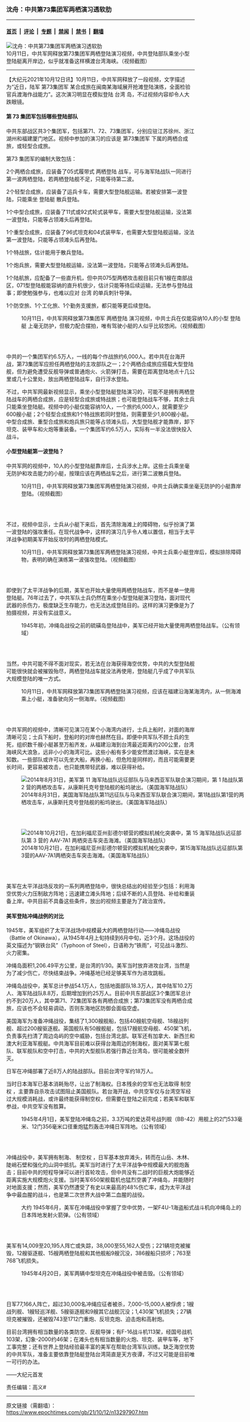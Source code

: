 ### 沈舟：中共第73集团军两栖演习透软肋

---

#### [首页](../../../..?n13297907) &nbsp;|&nbsp; [评论](../../../../../epoch-comment?n13297907) &nbsp;|&nbsp; [专题](../../../../../epoch-special?n13297907) &nbsp;|&nbsp; [禁闻](../../../../../epoch-news?n13297907) &nbsp;|&nbsp; [禁书](../../../../../books?n13297907) &nbsp;|&nbsp; [翻墙](https://github.com/gfw-breaker/nogfw/blob/master/README.md?n13297907)


<div><img alt="沈舟：中共第73集团军两栖演习透软肋" class="attachment-djy_600_400 size-djy_600_400 wp-post-image" src="https://i.epochtimes.com/assets/uploads/2021/10/id13297996-PLA-73th-unit-exercise_video-cut_20211011_1-600x400.jpg"/>
<div class="caption">
 10月11日，中共军网释放第73集团军两栖登陆演习视频，中共登陆部队乘坐小型登陆艇离开岸边，似乎就准备这样横渡台湾海峡。（视频截图）
</div></div><hr/><div class="post_content" id="artbody" itemprop="articleBody">
 <!-- article content begin -->
 <p>
  【大纪元2021年10月12日讯】10月11日，中共军网释放了一段视频，文字描述为“近日，陆军
  <ok href="https://www.epochtimes.com/gb/tag/%E7%AC%AC73%E9%9B%86%E5%9B%A2%E5%86%9B.html">
   第73集团军
  </ok>
  某合成旅在闽南某海域展开抢滩登陆演练，全面检验官兵渡海作战能力”。这次演习明显在模拟登陆
  <ok href="https://www.epochtimes.com/gb/tag/%E5%8F%B0%E6%B9%BE.html">
   台湾
  </ok>
  岛，不过视频内容却令人大跌眼镜。
 </p>
 <h4>
  <strong>
   第
  </strong>
  <strong>
   73
  </strong>
  <strong>
   集团军包括哪些登陆部队
  </strong>
 </h4>
 <p>
  中共东部战区共3个集团军，包括第71、72、73集团军，分别应驻江苏徐州、浙江湖州和福建厦门地区。视频中参加的演习的应该是
  <ok href="https://www.epochtimes.com/gb/tag/%E7%AC%AC73%E9%9B%86%E5%9B%A2%E5%86%9B.html">
   第73集团军
  </ok>
  下属的两栖合成旅，或轻型合成旅。
 </p>
 <p>
  第73 集团军的编制大致包括：
 </p>
 <p>
  2个两栖合成旅，应装备了05式履带式
  <ok href="https://www.epochtimes.com/gb/tag/%E4%B8%A4%E6%A0%96%E7%99%BB%E9%99%86.html">
   两栖登陆
  </ok>
  战车，可与海军陆战队一同进行第一波两栖登陆，若两栖登陆舰不足，只能等待第二波。
 </p>
 <p>
  2个轻型合成旅，应装备了运兵卡车，需要大型登陆舰运输。若被安排第一波登陆，只能乘坐
  <ok href="https://www.epochtimes.com/gb/tag/%E7%99%BB%E9%99%86%E8%89%87.html">
   登陆艇
  </ok>
  散兵登陆。
 </p>
 <p>
  1个中型合成旅，应装备了11式或92式轮式装甲车，需要大型登陆舰运输，没法第一波登陆，只能等占领滩头后再登陆。
 </p>
 <p>
  1个重型合成旅，应装备了96式坦克和04式装甲车，也需要大型登陆舰运输，没法第一波登陆，只能等占领滩头后再登陆。
 </p>
 <p>
  1个特战旅，估计能用于散兵登陆。
 </p>
 <p>
  1个炮兵旅，需要大型登陆舰运输，没法第一波登陆，只能等占领滩头后再登陆。
 </p>
 <p>
  1个陆航旅，应配备了一些直升机，但中共075型两栖攻击舰目前只有1艘在南部战区，071型登陆舰能容纳的直升机很少，估计只能等待后续运输，无法参与登陆战事；即使勉强参与，也难以应对
  <ok href="https://www.epochtimes.com/gb/tag/%E5%8F%B0%E6%B9%BE.html">
   台湾
  </ok>
  的单兵刺针导弹。
 </p>
 <p>
  1个防空旅、1个工化旅、1个勤务支援旅，都只能等更后续登陆。
 </p>
 <figure aria-describedby="caption-attachment-13297999" class="wp-caption aligncenter" id="attachment_13297999" style="width: 600px">
  <ok href="https://i.epochtimes.com/assets/uploads/2021/10/id13297999-PLA-73th-unit-exercise_video-cut_20211011_2.jpg" target="_blank">
   <img alt="" class="size-large wp-image-13297999" src="https://i.epochtimes.com/assets/uploads/2021/10/id13297999-PLA-73th-unit-exercise_video-cut_20211011_2-600x347.jpg"/>
  </ok>
  <br/><figcaption class="wp-caption-text" id="caption-attachment-13297999">
   10月11日，中共军网释放第73集团军
   <ok href="https://www.epochtimes.com/gb/tag/%E4%B8%A4%E6%A0%96%E7%99%BB%E9%99%86.html">
    两栖登陆
   </ok>
   演习视频，中共士兵在仅能容纳10人的小型
   <ok href="https://www.epochtimes.com/gb/tag/%E7%99%BB%E9%99%86%E8%89%87.html">
    登陆艇
   </ok>
   上毫无防护，但极力配合摆拍，唯有驾驶小艇的人似乎比较悠闲。（视频截图）
  </figcaption><br/>
 </figure><br/>
 <p>
  中共的一个集团军约6.5万人，一线的每个作战旅约6,000人。若中共在台海开战，第73集团军应担任两栖登陆的主攻部队之一；2个两栖合成旅应搭载大型登陆舰，但为避免遭受反舰导弹或普通炮火、火箭弹打击，需要在距离登陆地点十几公里或几十公里处，放出两栖登陆战车，自行浮水登陆。
 </p>
 <p>
  不过，中共军网最新视频显示，乘坐小型登陆艇登陆演习的，可能不是拥有两栖登陆战车的两栖合成旅，应是轻型合成旅或特战旅；也可能登陆战车不够，其余士兵只能乘坐登陆艇。视频中的小艇仅能容纳10人，一个旅约6,000人，就需要至少600艘小艇；2个轻型合成旅和1个特战旅若同时登陆，则需要至少1,800艘小艇。中型合成旅、重型合成旅和炮兵旅只能等占领滩头后，大型登陆舰才能靠岸，卸下坦克、装甲车和火炮等重装备。一个集团军约6.5万人，实际有一半没法很快投入战斗。
 </p>
 <h4>
  <strong>
   小型登陆艇第一波登陆？
  </strong>
 </h4>
 <p>
  中共军网的视频中，10人的小型登陆艇靠岸后，士兵涉水上岸。这些士兵乘坐毫无防护和攻击能力的小艇，按理应该在两栖战车之后，进行第二波散兵登陆。
 </p>
 <figure aria-describedby="caption-attachment-13298000" class="wp-caption aligncenter" id="attachment_13298000" style="width: 600px">
  <ok href="https://i.epochtimes.com/assets/uploads/2021/10/id13298000-PLA-73th-unit-exercise_video-cut_20211011_3.jpg" target="_blank">
   <img alt="" class="size-large wp-image-13298000" src="https://i.epochtimes.com/assets/uploads/2021/10/id13298000-PLA-73th-unit-exercise_video-cut_20211011_3-600x315.jpg"/>
  </ok>
  <br/><figcaption class="wp-caption-text" id="caption-attachment-13298000">
   10月11日，中共军网释放第73集团军两栖登陆演习视频，中共士兵确实乘坐毫无防护的小艇靠岸登陆。（视频截图）
  </figcaption><br/>
 </figure><br/>
 <p>
  不过，视频中显示，士兵从小艇下来后，首先清除海滩上的障碍物，似乎扮演了第一波登陆的强攻重任。在现代战争中，这样的演习几乎令人难以置信，相当于太平洋战争初期美军开始反攻时的两栖登陆模式。
 </p>
 <figure aria-describedby="caption-attachment-13298009" class="wp-caption aligncenter" id="attachment_13298009" style="width: 600px">
  <ok href="https://i.epochtimes.com/assets/uploads/2021/10/id13298009-PLA-73th-unit-exercise_video-cut_20211011_4.jpg" target="_blank">
   <img alt="" class="size-large wp-image-13298009" src="https://i.epochtimes.com/assets/uploads/2021/10/id13298009-PLA-73th-unit-exercise_video-cut_20211011_4-600x364.jpg"/>
  </ok>
  <br/><figcaption class="wp-caption-text" id="caption-attachment-13298009">
   10月11日，中共军网释放第73集团军两栖登陆演习视频，中共士兵乘小艇登岸后，模拟排除障碍物，表明的确在演练第一波强攻登陆。（视频截图）
  </figcaption><br/>
 </figure><br/>
 <p>
  即使到了太平洋战争的后期，美军也开始大量使用两栖登陆战车，而不是单一使用登陆艇。76年过去了，中共军队士兵仍然在乘坐小型登陆艇演习登陆，面对现代武器的杀伤力，极度缺乏生存能力，也无法达成登陆目的。这样的演习更像是为了拍摄视频，并没有实战意义。
 </p>
 <figure aria-describedby="caption-attachment-13298005" class="wp-caption aligncenter" id="attachment_13298005" style="width: 600px">
  <ok href="https://i.epochtimes.com/assets/uploads/2021/10/id13298005-Tracked_landing_vehicles_LVTs_approach_Iwo_Jimafig14.jpg" target="_blank">
   <img alt="" class="size-large wp-image-13298005" src="https://i.epochtimes.com/assets/uploads/2021/10/id13298005-Tracked_landing_vehicles_LVTs_approach_Iwo_Jimafig14-600x377.jpg"/>
  </ok>
  <br/><figcaption class="wp-caption-text" id="caption-attachment-13298005">
   1945年初，冲绳岛战役之前的硫磺岛登陆战中，美军已经开始大量使用两栖登陆战车。（公有领域）
  </figcaption><br/>
 </figure><br/>
 <p>
  当然，中共可能不得不面对现实，若无法在台海获得海空优势，中共的大型登陆舰可能很快就会被摧毁殆尽，两栖登陆战车就没法再使用，登陆艇几乎成了中共军队大规模登陆的唯一方式。
 </p>
 <figure aria-describedby="caption-attachment-13298013" class="wp-caption aligncenter" id="attachment_13298013" style="width: 600px">
  <ok href="https://i.epochtimes.com/assets/uploads/2021/10/id13298013-PLA-73th-unit-exercise_video-cut_20211011_5.jpg" target="_blank">
   <img alt="" class="size-large wp-image-13298013" src="https://i.epochtimes.com/assets/uploads/2021/10/id13298013-PLA-73th-unit-exercise_video-cut_20211011_5-600x361.jpg"/>
  </ok>
  <br/><figcaption class="wp-caption-text" id="caption-attachment-13298013">
   10月11日，中共军网释放第73集团军两栖登陆演习视频，应该在福建沿海某海湾内，从一侧海滩乘上小艇，准备驶向另一侧海岸。（视频截图）
  </figcaption><br/>
 </figure><br/>
 <p>
  中共军网的视频中，清晰可见演习在某个小海湾内进行，士兵上船时，对面的海岸清晰可见；士兵下船时，登船时的对岸也赫然在目。即便中共军队不顾士兵的生死，组织数千艘小艇甚至万船齐发，从福建沿海到台湾最近距离约200公里，台湾海峡风大浪急，远非小小的海湾可比。这些小船有多少能安然渡过海峡，实在是未知数。一些部队或许可以先坐大船，再换小船，但危险是同样的，而且可能需要更长时间，更容易被攻击，也只能携带轻武器，难以获得补给。
 </p>
 <figure aria-describedby="caption-attachment-13298014" class="wp-caption aligncenter" id="attachment_13298014" style="width: 600px">
  <ok href="https://i.epochtimes.com/assets/uploads/2021/10/id13298014-140831-M-RR352-021.jpg" target="_blank">
   <img alt="2014年8月31日，美军第 11 海军陆战队远征部队与马来西亚军队联合演习期间，第 1 陆战队第 2 营的两栖攻击车，从康斯托克号登陆舰的船坞驶出。（美国海军陆战队）" class="size-large wp-image-13298014" src="https://i.epochtimes.com/assets/uploads/2021/10/id13298014-140831-M-RR352-021-600x400.jpg"/>
  </ok>
  <br/><figcaption class="wp-caption-text" id="caption-attachment-13298014">
   2014年8月31日，美国海军陆战队第11远征队与马来西亚军队联合演习期间，第1陆战队第1营的两栖攻击车，从康斯托克号登陆舰的船坞驶出。（美国海军陆战队）
  </figcaption><br/>
 </figure><br/>
 <figure aria-describedby="caption-attachment-13298015" class="wp-caption aligncenter" id="attachment_13298015" style="width: 600px">
  <ok href="https://i.epochtimes.com/assets/uploads/2021/10/id13298015-141021-M-TJ275-021.jpg" target="_blank">
   <img alt="2014年10月21日，在加利福尼亚州彭德尔顿营的模拟机械化突袭中，第 15 海军陆战队远征部队第 3 营的 AAV-7A1 两栖突击车突击海滩。（美国海军陆战队）" class="size-large wp-image-13298015" src="https://i.epochtimes.com/assets/uploads/2021/10/id13298015-141021-M-TJ275-021-600x372.jpg"/>
  </ok>
  <br/><figcaption class="wp-caption-text" id="caption-attachment-13298015">
   2014年10月21日，在加利福尼亚州彭德尔顿营的模拟机械化突袭中，第15海军陆战队远征部队第 3营的AAV-7A1两栖突击车突击海滩。（美国海军陆战队）
  </figcaption><br/>
 </figure><br/>
 <p>
  美军在太平洋战场反攻的一系列两栖登陆中，很快总结出的经验至少包括：利用海空优势火力压制敌方阵地；迅速建立滩头阵地；后续不断的人员登陆、补给和重装备上岸。中共目前不具备这些条件，放出的视频主要是为了政治宣传。
 </p>
 <h4>
  <strong>
   美军登陆冲绳战例的对比
  </strong>
 </h4>
 <p>
  1945年，美军组织了太平洋战场中规模最大的两栖登陆行动——冲绳岛战役（Battle of Okinawa），从1945年4月上旬持续到6月中旬，近3个月。这场战役的英文描述为“钢铁台风”（Typhoon of Steel），日语称为“铁雨”，可见战斗激烈、火力密集。
 </p>
 <p>
  冲绳岛面积1,206.49平方公里，是台湾的1/30。美军当时放弃进攻台湾，当然是为了减少伤亡，尽快结束战争。冲绳基地已经足够美军作为进攻跳板。
 </p>
 <p>
  冲绳岛战役中，美军总计参战54.1万人，包括地面部队18.3万人，其中陆军10.2万人、海军陆战队8.8万，后期增加到约25万人。目前中共东部战区3个集团军总计约不到20万人，其中第71、72集团军各有两栖合成旅；第73集团军没有两栖合成旅，应该也不会轻易调动，否则东海地区防御会面临空虚。
 </p>
 <p>
  美国海军为准备冲绳战役，集结了1,300艘舰船，包括40艘航空母舰、18艘战列舰、超过200艘驱逐舰。英国舰队有50艘舰艇，包括17艘航空母舰、450架飞机，负责事先扫清了周边岛屿的空中威胁，包括台湾北部。联军还有加拿大、新西兰和澳大利亚海军舰艇。中共海军目前难以获得台海周边的制海权，面对美军第七舰队、联军舰队和空中打击，中共的大型舰队若强行靠近台湾岛，很可能被全数歼灭。
 </p>
 <p>
  日军在冲绳部署了近8万人的陆战部队。目前台湾守军约18万人。
 </p>
 <p>
  当时日本海军已基本消耗殆尽，让出了制海权。日本残余的空军也无法取得
  <ok href="https://www.epochtimes.com/gb/tag/%E5%88%B6%E7%A9%BA%E6%9D%83.html">
   制空权
  </ok>
  ，主要靠自杀攻击试图阻止美国舰队。若台海开战，中共空军仅与台湾空军经过大规模消耗战，或许最终能获得制空权，但需要在登陆之前完成；若美军和联军参战，中共空军没有胜算。
 </p>
 <figure aria-describedby="caption-attachment-13298019" class="wp-caption aligncenter" id="attachment_13298019" style="width: 600px">
  <ok href="https://i.epochtimes.com/assets/uploads/2021/10/id13298019-2560px-New_Mexico_class_battleship_bombarding_Okinawa.jpg" target="_blank">
   <img alt="" class="size-large wp-image-13298019" src="https://i.epochtimes.com/assets/uploads/2021/10/id13298019-2560px-New_Mexico_class_battleship_bombarding_Okinawa-600x474.jpg"/>
  </ok>
  <br/><figcaption class="wp-caption-text" id="caption-attachment-13298019">
   1945年4月1日，美军登陆冲绳岛之前，3.3万吨的爱达荷号战列舰（BB-42）用舰上的2门533毫米、12门356毫米口径重炮猛烈轰击冲绳日军阵地。（公有领域）
  </figcaption><br/>
 </figure><br/>
 <p>
  冲绳战役中，美军拥有制海、
  <ok href="https://www.epochtimes.com/gb/tag/%E5%88%B6%E7%A9%BA%E6%9D%83.html">
   制空权
  </ok>
  ，日军基本放弃滩头，转而在山岳、木林、陡峭石壁和强化的山洞中抵抗。美军当时进行了太平洋战争中规模最大的舰炮轰击；目前中共的短程导弹可以进行首轮攻击，但中共没有二战时的巨舰大炮能够近距离实施大规模炮火支援。当时美军650架舰载机也猛烈空袭了冲绳岛，并能随时对地面支援；然而，美军仍然遭受了有史以来最高的48%伤亡率，成为太平洋战争中最血腥的战斗，也是第二次世界大战中第二血腥的战役。
 </p>
 <figure aria-describedby="caption-attachment-13298022" class="wp-caption aligncenter" id="attachment_13298022" style="width: 600px">
  <ok href="https://i.epochtimes.com/assets/uploads/2021/10/id13298022-Corsair_fighter_firing_on_Okinawa.jpg" target="_blank">
   <img alt="" class="size-large wp-image-13298022" src="https://i.epochtimes.com/assets/uploads/2021/10/id13298022-Corsair_fighter_firing_on_Okinawa-600x733.jpg"/>
  </ok>
  <br/><figcaption class="wp-caption-text" id="caption-attachment-13298022">
   大约 1945年6月，美军在冲绳战役中掌握了空中优势，一架F4U-1海盗船式战斗机向冲绳岛上的日本阵地发射火箭弹。（公有领域）
  </figcaption><br/>
 </figure><br/>
 <p>
  美军有14,009至20,195人阵亡或失踪，38,000至55,162人受伤；221辆坦克被摧毁，12艘驱逐舰、15艘两栖登陆舰和其他舰船9艘沉没，386艘船只损坏；763至768飞机损失。
 </p>
 <figure aria-describedby="caption-attachment-13298024" class="wp-caption aligncenter" id="attachment_13298024" style="width: 600px">
  <ok href="https://i.epochtimes.com/assets/uploads/2021/10/id13298024-Attack_on_bloody_ridge.jpg" target="_blank">
   <img alt="" class="size-large wp-image-13298024" src="https://i.epochtimes.com/assets/uploads/2021/10/id13298024-Attack_on_bloody_ridge-600x341.jpg"/>
  </ok>
  <br/><figcaption class="wp-caption-text" id="caption-attachment-13298024">
   1945年4月20日，美军两辆中型坦克在冲绳战役中被击毁。（公有领域）
  </figcaption><br/>
 </figure><br/>
 <p>
  日军77,166人阵亡，超过30,000名冲绳应征者被杀，7,000-15,000人被俘虏；1艘战列舰、1艘轻巡洋舰、5艘驱逐舰和9艘其它战舰沉没；1,430架飞机损失；27辆坦克被摧毁，还被毁743至1712门重炮、反坦克炮、迫击炮和高射炮。
 </p>
 <p>
  目前台湾拥有相当数量的各类防空、反舰导弹；有F-16战斗机113架，经国号战机103架，幻象-2000约46架；在滩头也有相当数量的火炮、坦克、装甲车等，地下工事完整；还有世界上登陆经验最丰富的美军在帮助台湾军队训练。缺乏海空优势的中共军队，准备主要依靠登陆艇登陆台湾简直是天方夜谭，不过又可能是目前唯一可行的办法。
 </p>
 <p>
  ——大纪元首发
 </p>
 <p>
  责任编辑：高义#
 </p>
 <!-- article content end -->
 <div id="below_article_ad">
 </div>
</div>


---

原文链接（需翻墙）：https://www.epochtimes.com/gb/21/10/12/n13297907.htm